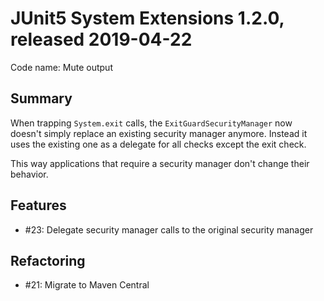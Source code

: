 # JUnit5 System Extensions 1.2.0, released 2019-04-22

Code name: Mute output

## Summary

When trapping `System.exit` calls, the `ExitGuardSecurityManager` now doesn't simply replace an existing security manager anymore. Instead it uses the existing one as a delegate for all checks except the exit check.

This way applications that require a security manager don't change their behavior.

## Features

* #23: Delegate security manager calls to the original security manager

## Refactoring

* #21: Migrate to Maven Central